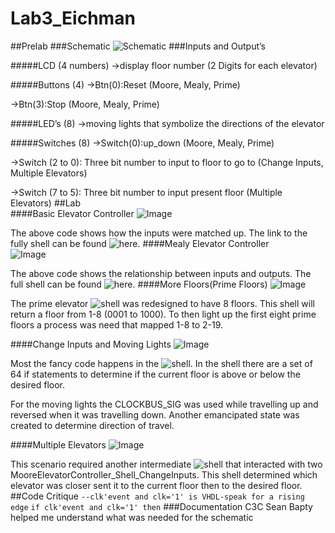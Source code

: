 Lab3_Eichman
============
##Prelab
###Schematic
![Schematic](https://raw.github.com/DanielEichman/Lab3_Eichman/master/Schematic.jpg)
###Inputs and Output’s

#####LCD (4 numbers)
->display floor number (2 Digits for each elevator)

#####Buttons (4)
->Btn(0):Reset (Moore, Mealy, Prime)

->Btn(3):Stop (Moore, Mealy, Prime)


#####LED’s (8)
->moving lights that symbolize the directions of the elevator 

#####Switches (8)
->Switch(0):up_down (Moore, Mealy, Prime)

->Switch (2 to 0): Three bit number to input to floor to go to (Change Inputs, Multiple Elevators)

->Switch (7 to 5): Three bit number to input present floor (Multiple Elevators) 
##Lab	
####Basic Elevator Controller
![Image](https://raw.github.com/DanielEichman/Lab3_Eichman/master/Basic_Moore.JPG)

The above code shows how the inputs were matched up. The link to the fully shell can be found ![here](https://github.com/DanielEichman/Lab3_Eichman/blob/master/MooreElevatorController_Shell.vhd).
####Mealy Elevator Controller	
![Image](https://raw.github.com/DanielEichman/Lab3_Eichman/master/Basic_Mealy.JPG)

The above code shows the relationship between inputs and outputs. The full shell can be found ![here](https://github.com/DanielEichman/Lab3_Eichman/blob/master/MealyElevatorController_Shell.vhd).
####More Floors(Prime Floors)
![Image](https://raw.github.com/DanielEichman/Lab3_Eichman/master/Prime_Elevator.JPG)

The prime elevator ![shell](https://github.com/DanielEichman/Lab3_Eichman/blob/master/MooreElevatorController_Shell_Prime.vhd) was redesigned to have 8 floors. This shell will return a floor from 1-8 (0001 to 1000). To then light up the first eight prime floors a process was need that mapped 1-8 to 2-19. 

####Change Inputs and Moving Lights
![Image](https://raw.github.com/DanielEichman/Lab3_Eichman/master/Change_Inputs.JPG)

Most the fancy code happens in the ![shell](https://github.com/DanielEichman/Lab3_Eichman/blob/master/MooreElevatorController_Shell_ChangeInputs.vhd). In the shell there are a set of 64 if statements to determine if the current floor is above or below the desired floor. 

For the moving lights the CLOCKBUS_SIG  was used while travelling up and reversed when it was travelling down. Another emancipated state was created to determine direction of travel. 

####Multiple Elevators
![Image](https://raw.github.com/DanielEichman/Lab3_Eichman/master/Two_Elavators.JPG)

This scenario required another intermediate ![shell](https://github.com/DanielEichman/Lab3_Eichman/blob/master/Two_Elavators.vhd) that interacted with two MooreElevatorController_Shell_ChangeInputs. This shell determined which elevator was closer sent it to the current floor then to the desired floor. 
##Code Critique 
```--clk'event and clk='1' is VHDL-speak for a rising edge```
```if clk'event and clk='1' then```
###Documentation
C3C Sean Bapty helped me understand what was needed for the schematic
